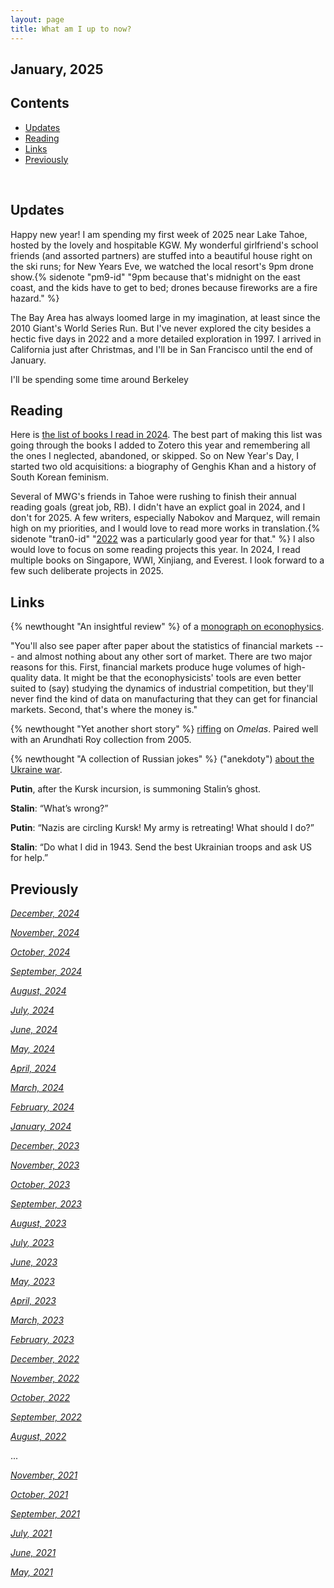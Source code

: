 ```yaml
---
layout: page
title: What am I up to now?
---
```


<!-- omit in toc -->
## January, 2025

<!-- omit in toc -->
## Contents
- [Updates](#updates)
- [Reading](#reading)
- [Links](#links)
- [Previously](#previously)

<br>
  
## Updates

Happy new year! I am spending my first week of 2025 near Lake Tahoe, hosted by the lovely and hospitable KGW. My wonderful girlfriend's school friends (and assorted partners) are stuffed into a beautiful house right on the ski runs; for New Years Eve, we watched the local resort's 9pm drone show.{% sidenote "pm9-id" "9pm because that's midnight on the east coast, and the kids have to get to bed; drones because fireworks are a fire hazard." %} 

The Bay Area has always loomed large in my imagination, at least since the 2010 Giant's World Series Run. But I've never explored the city besides a hectic five days in 2022 and a more detailed exploration in 1997. I arrived in California just after Christmas, and I'll be in San Francisco until the end of January. 

I'll be spending some time around Berkeley 


## Reading

Here is [the list of books I read in 2024](https://jablevine.com/older/2024_books). The best part of making this list was going through the books I added to Zotero this year and remembering all the ones I neglected, abandoned, or skipped. So on New Year's Day, I started two old acquisitions: a biography of Genghis Khan and a history of South Korean feminism. 

Several of MWG's friends in Tahoe were rushing to finish their annual reading goals (great job, RB). I didn't have an explict goal in 2024, and I don't for 2025. A few writers, especially Nabokov and Marquez, will remain high on my priorities, and I would love to read more works in translation.{% sidenote "tran0-id" "[2022](https://jablevine.com/older/2022_books) was a particularly good year for that." %} I also would love to focus on some reading projects this year. In 2024, I read multiple books on Singapore, WWI, Xinjiang, and Everest. I look forward to a few such deliberate projects in 2025. 

## Links

{% newthought "An insightful review" %} of a [monograph on econophysics](http://bactra.org/reviews/intro-to-econophysics/). 

"You'll also see paper after paper about the statistics of financial markets --- and almost nothing about any other sort of market. There are two major reasons for this. First, financial markets produce huge volumes of high-quality data. It might be that the econophysicists' tools are even better suited to (say) studying the dynamics of industrial competition, but they'll never find the kind of data on manufacturing that they can get for financial markets. Second, that's where the money is."

{% newthought "Yet another short story" %} [riffing](https://www.lightspeedmagazine.com/fiction/the-ones-who-come-at-last/) on *Omelas*. Paired well with an Arundhati Roy collection from 2005.

{% newthought "A collection of Russian jokes" %} ("anekdoty") [about the Ukraine war](https://tapwatersommelier.substack.com/p/anekdoty-about-putin-war).  

**Putin**, after the Kursk incursion, is summoning Stalin’s ghost. 

**Stalin**: “What’s wrong?”

**Putin**: “Nazis are circling Kursk! My army is retreating! What should I do?”

**Stalin**: “Do what I did in 1943. Send the best Ukrainian troops and ask US for help.”




## Previously

*[December, 2024](https://jablevine.com/older/december_2024)*

*[November, 2024](https://jablevine.com/older/november_2024)*

*[October, 2024](https://jablevine.com/older/october_2024)*

*[September, 2024](https://jablevine.com/older/september_2024)*

*[August, 2024](https://jablevine.com/older/August_2024)*

*[July, 2024](https://jablevine.com/older/july_2024)*

*[June, 2024](https://jablevine.com/older/june_2024)*

*[May, 2024](https://jablevine.com/older/may_2024)*

*[April, 2024](https://jablevine.com/older/april_2024)*

*[March, 2024](https://jablevine.com/older/march_2024)*

*[February, 2024](https://jablevine.com/older/february_2024)*

*[January, 2024](https://jablevine.com/older/january_2024)*

*[December, 2023](https://jablevine.com/older/December_2023)*

*[November, 2023](https://jablevine.com/older/November_2023)*

*[October, 2023](https://jablevine.com/older/October_2023)*

*[September, 2023](https://jablevine.com/older/September_2023)*

*[August, 2023](https://jablevine.com/older/August_2023)*

*[July, 2023](https://jablevine.com/older/July_2023)*

*[June, 2023](https://jablevine.com/older/June_2023)*

*[May, 2023](https://jablevine.com/older/May_2023)*

*[April, 2023](https://jablevine.com/older/April_2023)*

*[March, 2023](https://jablevine.com/older/march_2023)*

*[February, 2023](https://jablevine.com/older/february_2023)*

*[December, 2022](https://jablevine.com/older/december_2022)*

*[November, 2022](https://jablevine.com/older/november_2022)*

*[October, 2022](https://jablevine.com/older/october_2022)*

*[September, 2022](https://jablevine.com/older/september_2022)*

*[August, 2022](https://jablevine.com/older/august_2022)*

...

*[November, 2021](https://jablevine.com/older/november_2021)*

*[October, 2021](https://jablevine.com/older/october_2021)*

*[September, 2021](https://jablevine.com/older/september_2021)*

*[July, 2021](https://jablevine.com/older/july_2021)*

*[June, 2021](https://jablevine.com/older/june_2021)*

*[May, 2021](https://jablevine.com/older/may_2021)*